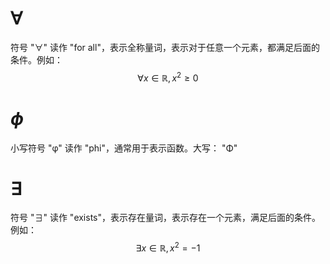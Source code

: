 # $\forall$
符号 "∀" 读作 "for all"，表示全称量词，表示对于任意一个元素，都满足后面的条件。例如：
$$\forall x\in\mathbb{R},x^2\geq 0$$

# $\phi$
小写符号 "φ" 读作 "phi"，通常用于表示函数。大写： "Φ" 

# $\exists$
符号 "∃" 读作 "exists"，表示存在量词，表示存在一个元素，满足后面的条件。例如：
$$\exists x\in\mathbb{R},x^2=-1$$